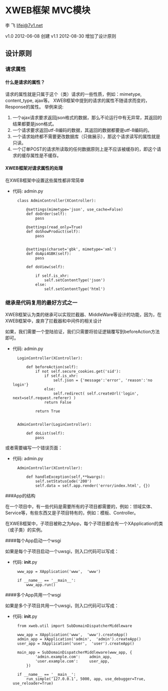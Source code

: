 # XWEB框架 MVC模块

李 飞 <lifei@7v1.net>

v1.0 2012-06-08 创建
v1.1 2012-08-30 增加了设计原则

## 设计原则

### 请求属性

#### 什么是请求的属性？

请求的属性就是只属于这个（类）请求的一些性质，例如：mimetype, content_type, ajax等。
XWEB框架中提到的请求的属性不随请求而变的，Response的属性。
举例来说:

1. 一个ajax请求要求返回json格式的数据，那么不论运行中有无异常，其返回的结果都要是json格式。
2. 一个请求要求返回utf-8编码的数据，其返回的数据都要是utf-8编码的。
3. 一个请求始终都不需要更改数据库（只做展示），那这个请求读写的属性就是只读。
4. 一个订单POST的请求所读取的任何数据原则上是不应该被缓存的，即这个请求的缓存属性是不缓存。

#### XWEB框架对请求属性的处理

在XWEB框架中设置这些属性都非常简单

* 代码: admin.py

        class AdminController(XController):

            @settings(mimetype='json', use_cache=False)
            def doOrder(self):
                pass

            @settings(read_only=True)
            def doShowProduct(self):
                pass


            @settings(charset='gbk', mimetype='xml')
            def doApi4GBK(self):
                pass

            def doView(self):
                
                if self.is_xhr:
                    self.setContentType('json')
                else:
                    self.setContentType('html')

### 继承是代码复用的最好方式之一

XWEB框架认为类的继承可以实现拦截器、MiddleWare等设计的功能，因为，在XWEB框架中，废弃了拦截器和中间件的相关设计

如果，我们需要一个登陆验证，我们只需要将验证逻辑覆写到beforeAction方法即可。

* 代码: admin.py

        LoginController(XController):

            def beforeAction(self):
                if not self.secure_cookies.get('sid'):
                    if self.is_xhr:
                        self.json = {'message':'error', 'reason':'no login'}
                    else:
                        self.redirect( self.createUrl('login', next=self.request.referer) )
                    return False

                return True


        AdminController(LoginController):
            
            def doList(self):
                pass


或者需要编写一个错误页面：

* 代码: admin.py

        AdminController(XController):

            def handleException(self,**kwargs):
                self.setStatusCode('200')
                self.data = self.app.render('error/index.html', {})


###App的结构

在一个项目中，有一些代码是需要所有的子项目都需要的，例如：领域实体、Service等，有些东西又是子项目特有的，例如：模板、Controller。

在XWEB框架中，子项目被称之为App，每个子项目都会有一个XApplication的类（或子类）的实例。

####每个App启动一个wsgi

如果是每个子项目启动一个uwsgi，则入口代码可以写成：

* 代码: __init__.py

        www_app = XApplication('www',  'www')
        
        if __name__ == '__main__':
            www_app.run()
            
####多个App共用一个wsgi

如果是多个子项目共用一个uwsgi，则入口代码可以写成：

* 代码: __init__.py

        from xweb.util import SubDomainDispatcherMiddleware
        
        www_app = XApplication('www',  'www').createApp()
        admin_app = XApplication('admin',  'admin').createApp()
        user_app = XApplication('user',  'user').createApp()
        
        main_app = SubDomainDispatcherMiddleware(www_app, {
                'admin.example.com':    admin_app,
                'user.example.com':     user_app,
            })
        
        if __name__ == '__main__':
            run_simple(’127.0.0.1’, 5000, app, use_debugger=True, use_reloader=True)

            
